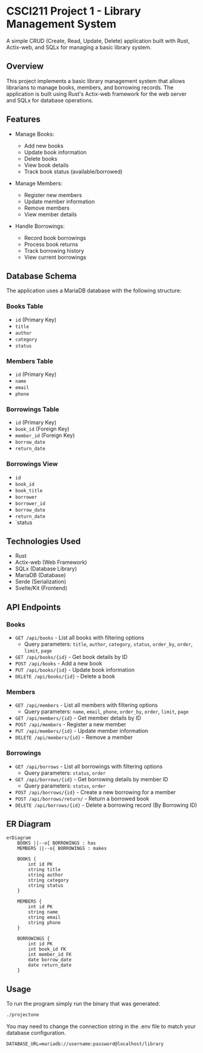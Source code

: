 # CSCI211 Project 1 - Library Management System

A simple CRUD (Create, Read, Update, Delete) application built with Rust, Actix-web, and SQLx for managing a basic library system.

## Overview

This project implements a basic library management system that allows librarians to manage books, members, and borrowing records. The application is built using Rust's Actix-web framework for the web server and SQLx for database operations.

## Features

- Manage Books:
  - Add new books
  - Update book information
  - Delete books
  - View book details
  - Track book status (available/borrowed)

- Manage Members:
  - Register new members
  - Update member information
  - Remove members
  - View member details

- Handle Borrowings:
  - Record book borrowings
  - Process book returns
  - Track borrowing history
  - View current borrowings

## Database Schema

The application uses a MariaDB database with the following structure:

### Books Table
- `id` (Primary Key)
- `title`
- `author`
- `category`
- `status`

### Members Table
- `id` (Primary Key)
- `name`
- `email`
- `phone`

### Borrowings Table
- `id` (Primary Key)
- `book_id` (Foreign Key)
- `member_id` (Foreign Key)
- `borrow_date`
- `return_date`

### Borrowings View
- `id`
- `book_id`
- `book_title`
- `borrower`
- `borrower_id`
- `borrow_date`
- `return_date`
- `status

## Technologies Used

- Rust
- Actix-web (Web Framework)
- SQLx (Database Library)
- MariaDB (Database)
- Serde (Serialization)
- Svelte/Kit (Frontend)

## API Endpoints

### Books
- `GET /api/books` - List all books with filtering options
  - Query parameters: `title`, `author`, `category`, `status`, `order_by`, `order`, `limit`, `page`
- `GET /api/books/{id}` - Get book details by ID
- `POST /api/books` - Add a new book
- `PUT /api/books/{id}` - Update book information
- `DELETE /api/books/{id}` - Delete a book

### Members
- `GET /api/members` - List all members with filtering options
  - Query parameters: `name`, `email`, `phone`, `order_by`, `order`, `limit`, `page`
- `GET /api/members/{id}` - Get member details by ID
- `POST /api/members` - Register a new member
- `PUT /api/members/{id}` - Update member information
- `DELETE /api/members/{id}` - Remove a member

### Borrowings
- `GET /api/borrows` - List all borrowings with filtering options
  - Query parameters: `status`, `order`
- `GET /api/borrows/{id}` - Get borrowing details by member ID
  - Query parameters: `status`, `order`
- `POST /api/borrows/{id}` - Create a new borrowing for a member
- `POST /api/borrows/return/` - Return a borrowed book
- `DELETE /api/borrows/{id}` - Delete a borrowing record (By Borrowing ID)

## ER Diagram

```mermaid
erDiagram
    BOOKS ||--o{ BORROWINGS : has
    MEMBERS ||--o{ BORROWINGS : makes

    BOOKS {
        int id PK
        string title
        string author
        string category
        string status
    }

    MEMBERS {
        int id PK
        string name
        string email
        string phone
    }

    BORROWINGS {
        int id PK
        int book_id FK
        int member_id FK
        date borrow_date
        date return_date
    }
```

## Usage

To run the program simply run the binary that was generated:

```bash
./projectone
```

You may need to change the connection string in the .env file to match your database configuration.

```text
DATABASE_URL=mariadb://username:password@localhost/library
```
